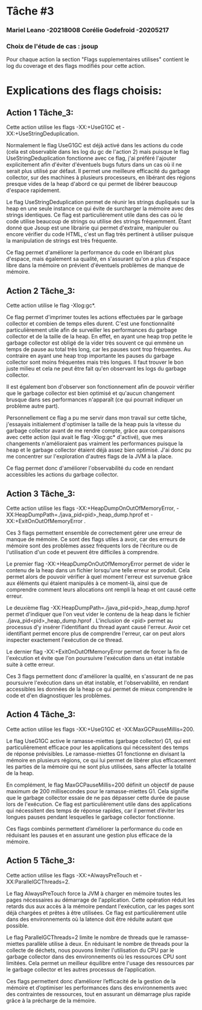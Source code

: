 # Tâche #3
### Mariel Leano -20218008 Corélie Godefroid -20205217
### Choix de l'étude de cas : jsoup

Pour chaque action la section "Flags supplementaires utilises" contient le log du coverage et des flags modifiés pour cette action.
 
# Explications des flags choisis:

## Action 1 Tâche_3:

Cette action utilise les flags -XX:+UseG1GC et -XX:+UseStringDeduplication.

Normalement le flag UseG1GC est déjà activé dans les actions du code (cela est observable dans les log du gc de l'action 2) mais puisque le flag UseStringDeduplication fonctionne avec ce flag, j'ai préféré l'ajouter explicitement afin d'éviter d'éventuels bugs futurs dans un cas où il ne serait plus utilisé par défaut. Il permet une meilleure efficacité du garbage collector, sur des machines à plusieurs processeurs, en libérant des régions presque vides de la heap d'abord ce qui permet de libérer beaucoup d'espace rapidement.

Le flag UseStringDeduplication permet de réunir les strings dupliqués sur la heap en une seule instance ce qui évite de surcharger la mémoire avec des strings identiques. Ce flag est particulièrement utile dans des cas où le code utilise beaucoup de strings ou utilise des strings fréquemment. Étant donné que Jsoup est une librairie qui permet d'extraire, manipuler ou encore vérifier du code HTML, c'est un flag très pertinent à utiliser puisque la manipulation de strings est très fréquente.

Ce flag permet d'améliorer la performance du code en libérant plus d'espace, mais également sa qualité, en s'assurant qu'on a plus d'espace libre dans la mémoire on prévient d'éventuels problèmes de manque de mémoire.

## Action 2 Tâche_3:
Cette action utilise le flag -Xlog:gc*. 

Ce flag permet d'imprimer toutes les actions effectuées par le garbage collector et combien de temps elles durent. C'est une fonctionnalité particulièrement utile afin de surveiller les performances du garbage collector et de la taille de la heap. En effet, en ayant une heap trop petite le garbage collector est obligé de la vider très souvent ce qui emmène un temps de pause au total très long, car les pauses sont trop fréquentes. Au contraire en ayant une heap trop importante les pauses du garbage collector sont moins fréquentes mais très longues. Il faut trouver le bon juste milieu et cela ne peut être fait qu'en observant les logs du garbage collector.

Il est également bon d'observer son fonctionnement afin de pouvoir vérifier que le garbage collector est bien optimisé et qu'aucun changement brusque dans ses performances n'apparaît (ce qui pourrait indiquer un problème autre part).

Personnellement ce flag a pu me servir dans mon travail sur cette tâche, j'essayais initialement d'optimiser la taille de la heap puis la vitesse du garbage collector avant de me rendre compte, grâce aux comparaisons avec cette action (qui avait le flag -Xlog:gc* d'activé), que mes changements n'amélioraient pas vraiment les performances puisque la heap et le garbage collector étaient déjà assez bien optimisé. J'ai donc pu me concentrer sur l'exploration d'autres flags de la JVM à la place.

Ce flag permet donc d'améliorer l'observabilité du code en rendant accessibles les actions du garbage collector.
## Action 3 Tâche_3:
Cette action utilise les flags -XX:+HeapDumpOnOutOfMemoryError, -XX:HeapDumpPath=./java_pid\<pid>_heap_dump.hprof et -XX:+ExitOnOutOfMemoryError .


Ces 3 flags permettent ensemble de correctement gérer une erreur de manque de mémoire. Ce sont des flags utiles à avoir, car des erreurs de mémoire sont des problèmes assez fréquents lors de l'écriture ou de l'utilisation d'un code et peuvent être difficiles à comprendre. 

Le premier flag -XX:+HeapDumpOnOutOfMemoryError permet de vider le contenu de la heap dans un fichier lorsqu'une telle erreur se produit. Cela permet alors de pouvoir vérifier à quel moment l'erreur est survenue grâce aux éléments qui étaient manipulés à ce moment-là, ainsi que de comprendre comment leurs allocations ont rempli la heap et ont causé cette erreur.

Le deuxième flag   -XX:HeapDumpPath=./java_pid\<pid>_heap_dump.hprof permet d'indiquer que l'on veut vider le contenu de la heap dans le fichier ./java_pid\<pid>_heap_dump.hprof . L'inclusion de \<pid> permet au processus d'y insérer l'identifiant du thread ayant causé l'erreur. Avoir cet identifiant permet encore plus de comprendre l'erreur, car on peut alors inspecter exactement l'exécution de ce thread.

Le dernier flag -XX:+ExitOnOutOfMemoryError permet de forcer la fin de l'exécution et évite que l'on poursuivre l'exécution dans un état instable suite à cette erreur.

Ces 3 flags permettent donc d'améliorer la qualité, en s'assurant de ne pas poursuivre l'exécution dans un état instable, et l'observabilité, en rendant accessibles les données de la heap ce qui permet de mieux comprendre le code et d'en diagnostiquer les problèmes.
## Action 4 Tâche_3:
Cette action utilise les flags -XX:+UseG1GC et -XX:MaxGCPauseMillis=200.

Le flag UseG1GC active le ramasse-miettes (garbage collector) G1, qui est particulièrement efficace pour les applications qui nécessitent des temps de réponse prévisibles. Le ramasse-miettes G1 fonctionne en divisant la mémoire en plusieurs régions, ce qui lui permet de libérer plus efficacement les parties de la mémoire qui ne sont plus utilisées, sans affecter la totalité de la heap.

En complément, le flag MaxGCPauseMillis=200 définit un objectif de pause maximum de 200 millisecondes pour le ramasse-miettes G1. Cela signifie que le garbage collector essaie de ne pas dépasser cette durée de pause lors de l'exécution. Ce flag est particulièrement utile dans des applications qui nécessitent des temps de réponse rapides, car il permet d’éviter les longues pauses pendant lesquelles le garbage collector fonctionne.

Ces flags combinés permettent d’améliorer la performance du code en réduisant les pauses et en assurant une gestion plus efficace de la mémoire.
## Action 5 Tâche_3:
Cette action utilise les flags -XX:+AlwaysPreTouch et -XX:ParallelGCThreads=2.

Le flag AlwaysPreTouch force la JVM à charger en mémoire toutes les pages nécessaires au démarrage de l'application. Cette opération réduit les retards dus aux accès à la mémoire pendant l'exécution, car les pages sont déjà chargées et prêtes à être utilisées. Ce flag est particulièrement utile dans des environnements où la latence doit être réduite autant que possible.

Le flag ParallelGCThreads=2 limite le nombre de threads que le ramasse-miettes parallèle utilise à deux. En réduisant le nombre de threads pour la collecte de déchets, nous pouvons limiter l'utilisation du CPU par le garbage collector dans des environnements où les ressources CPU sont limitées. Cela permet un meilleur équilibre entre l'usage des ressources par le garbage collector et les autres processus de l’application.

Ces flags permettent donc d’améliorer l’efficacité de la gestion de la mémoire et d’optimiser les performances dans des environnements avec des contraintes de ressources, tout en assurant un démarrage plus rapide grâce à la précharge de la mémoire.
